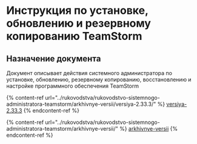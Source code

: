# Инструкция по установке, обновлению и резервному копированию TeamStorm

## Назначение документа

Документ описывает действия системного администратора по установке, обновлению, резервному копированию, восстановлению и настройке программного обеспечения TeamStorm

{% content-ref url="../rukovodstva/rukovodstvo-sistemnogo-administratora-teamstorm/arkhivnye-versii/versiya-2.33.3/" %}
[versiya-2.33.3](../rukovodstva/rukovodstvo-sistemnogo-administratora-teamstorm/arkhivnye-versii/versiya-2.33.3/)
{% endcontent-ref %}

{% content-ref url="../rukovodstva/rukovodstvo-sistemnogo-administratora-teamstorm/arkhivnye-versii/" %}
[arkhivnye-versii](../rukovodstva/rukovodstvo-sistemnogo-administratora-teamstorm/arkhivnye-versii/)
{% endcontent-ref %}
